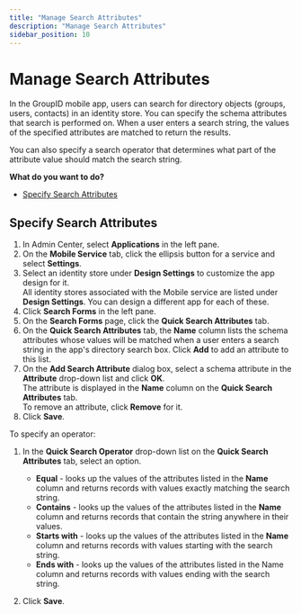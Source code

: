 ```yaml
---
title: "Manage Search Attributes"
description: "Manage Search Attributes"
sidebar_position: 10
---
```


# Manage Search Attributes

In the GroupID mobile app, users can search for directory objects (groups, users, contacts) in an
identity store. You can specify the schema attributes that search is performed on. When a user
enters a search string, the values of the specified attributes are matched to return the results.

You can also specify a search operator that determines what part of the attribute value should match
the search string.

**What do you want to do?**

- [Specify Search Attributes](#specify-search-attributes)

## Specify Search Attributes

1. In Admin Center, select **Applications** in the left pane.
2. On the **Mobile Service** tab, click the ellipsis button for a service and select **Settings**.
3. Select an identity store under **Design Settings** to customize the app design for it.  
   All identity stores associated with the Mobile service are listed under **Design Settings**. You
   can design a different app for each of these.
4. Click **Search Forms** in the left pane.
5. On the **Search Forms** page, click the **Quick Search Attributes** tab.
6. On the **Quick Search Attributes** tab, the **Name** column lists the schema attributes whose
   values will be matched when a user enters a search string in the app's directory search box.
   Click **Add** to add an attribute to this list.
7. On the **Add Search Attribute** dialog box, select a schema attribute in the **Attribute**
   drop-down list and click **OK**.  
   The attribute is displayed in the **Name** column on the **Quick Search Attributes** tab.  
   To remove an attribute, click **Remove** for it.
8. Click **Save**.

To specify an operator:

1. In the **Quick Search Operator** drop-down list on the **Quick Search Attributes** tab, select an
   option.

    - **Equal** - looks up the values of the attributes listed in the **Name** column and returns
      records with values exactly matching the search string.
    - **Contains** - looks up the values of the attributes listed in the **Name** column and returns
      records that contain the string anywhere in their values.
    - **Starts with** - looks up the values of the attributes listed in the **Name** column and
      returns records with values starting with the search string.
    - **Ends with** - looks up the values of the attributes listed in the Name column and returns
      records with values ending with the search string.

2. Click **Save**.
